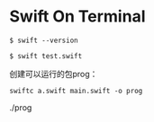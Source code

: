 # Swift On Terminal



`$ swift --version`


`$ swift test.swift`


创建可以运行的包prog：

`swiftc a.swift main.swift -o prog`


./prog
